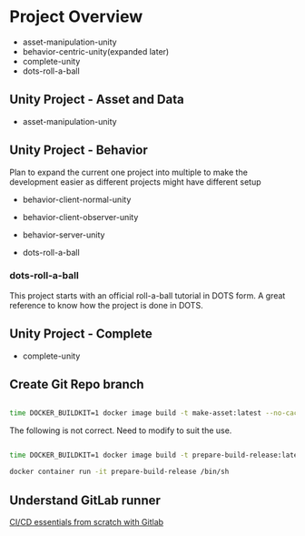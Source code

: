 # Project Overview

- asset-manipulation-unity
- behavior-centric-unity(expanded later)
- complete-unity
- dots-roll-a-ball

## Unity Project - Asset and Data

- asset-manipulation-unity

## Unity Project - Behavior

Plan to expand the current one project into multiple to make the development easier as different projects might have different setup

- behavior-client-normal-unity
- behavior-client-observer-unity
- behavior-server-unity

- dots-roll-a-ball

### dots-roll-a-ball

This project starts with an official roll-a-ball tutorial in DOTS form. A great reference to know how the project is done in DOTS.

## Unity Project - Complete

- complete-unity

## Create Git Repo branch

```sh

time DOCKER_BUILDKIT=1 docker image build -t make-asset:latest --no-cache --build-arg SSH_PRIVATE_KEY="$(cat ./credentials/GitLab/ssh-keys/auto_id_rsa)" -f ./docker-configs/Dockerfile-dev .

```

The following is not correct. Need to modify to suit the use.

```sh

time DOCKER_BUILDKIT=1 docker image build -t prepare-build-release:latest --no-cache --build-arg SSH_PRIVATE_KEY="$(cat ./credentials/Bitbucket/ssh-keys/auto_id_rsa)" -f ./prepare-ucb-build-release/Dockerfile-push-remote .

docker container run -it prepare-build-release /bin/sh

```

## Understand GitLab runner

[CI/CD essentials from scratch with Gitlab](https://medium.com/faun/ci-cd-essentials-from-scratch-with-gitlab-61502acf318e)